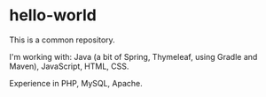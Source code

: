 # hello-world
This is a common repository.

I'm working with: Java (a bit of Spring, Thymeleaf, using Gradle and Maven), JavaScript, HTML, CSS.

Experience in PHP, MySQL, Apache.
